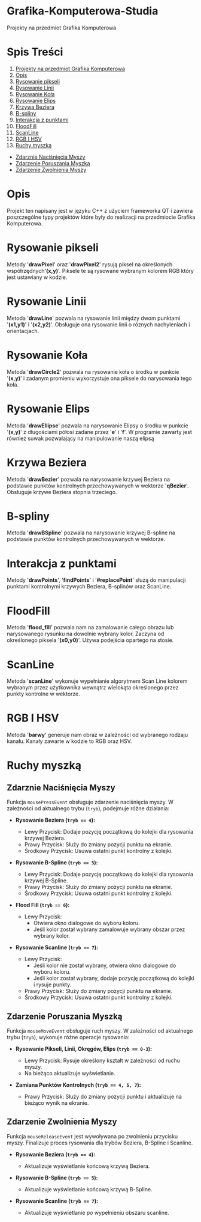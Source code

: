 # Grafika-Komputerowa-Studia
Projekty na przedmiot Grafika Komputerowa 

# Spis Treści
1. [Projekty na przedmiot Grafika Komputerowa](#grafika-komputerowa-studia)
2. [Opis](#opis)
3. [Rysowanie pikseli](#rysowanie-pikseli)
4. [Rysowanie Linii](#rysowanie-linii)
5. [Rysowanie Koła](#rysowanie-koła)
6. [Rysowanie Elips](#rysowanie-elips)
7. [Krzywa Beziera](#krzywa-beziera)
8. [B-spliny](#b-spliny)
9. [Interakcja z punktami](#interakcja-z-punktami)
10. [FloodFill](#floodfill)
11. [ScanLine](#scanline)
12. [RGB I HSV](#rgb-i-hsv)
13. [Ruchy myszką](#ruchy-myszką)
   - [Zdarznie Naciśnięcia Myszy](#zdarznie-naciśnięcia-myszy)
   - [Zdarzenie Poruszania Myszką](#zdarzenie-poruszania-myszką)
   - [Zdarzenie Zwolnienia Myszy](#zdarzenie-zwolnienia-myszy)


# Opis
Projekt ten napisany jest w języku C++ z użyciem frameworka QT i zawiera poszczególne 
typy projektów które były do realizacji na przedmiocie Grafika Komputerowa.

# Rysowanie pikseli
Metody '**drawPixel**' oraz '**drawPixel2**' rysują piksel na określonych współrzędnych'**(x,y)**'.
Piksele te są rysowane wybranym kolorem RGB który jest ustawiany w kodzie.

# Rysowanie Linii
Metoda '**drawLine**' pozwala na rysowanie linii między dwom punktami '**(x1,y1)**' i '**(x2,y2)**'.
Obsługuje ona rysowanie linii o róznych nachyleniach i orientacjach.

# Rysowanie Koła
Metoda '**drawCircle2**' pozwala na rysowanie koła o środku w punkcie '**(x,y)**' i zadanym promieniu
wykorzystuje ona piksele do narysowania tego koła.

# Rysowanie Elips
Metoda '**drawEllipse**' pozwala na narysowanie Elipsy o środku w punkcie '**(x,y)**' z długościami półosi zadane przez '**e**' i '**f**'. W programie zawarty jest również suwak pozwalający na manipulowanie naszą elipsą

# Krzywa Beziera
Metoda '**drawBezier**' pozwala na narysowanie krzywej Beziera na podstawie punktów kontrolnych przechowywanych w wektorze '**qBezier**'. Obsługuje krzywe Beziera stopnia trzeciego.

# B-spliny
Metoda '**drawBSpline**' pozwala na narysowanie krzywej B-spline na podstawie punktów kontrolnych przechowywanych w wektorze.

# Interakcja z punktami
Metody '**drawPoints**', '**findPoints**' i '**#replacePoint**' służą do manipulacji punktami kontrolnymi krzywych Beziera, B-splinów oraz ScanLine.

# FloodFill
Metoda '**flood_fill**' pozwala nam na zamalowanie całego obrazu lub narysowanego rysunku na dowolnie wybrany kolor. Zaczyna od określonego piksela '**(x0,y0)**'. Używa podejścia opartego na stosie.

# ScanLine
Metoda '**scanLine**' wykonuje wypełnianie algorytmem Scan Line kolorem wybranym przez użytkownika wewnątrz wielokąta określonego przez punkty kontrolne w wektorze.

# RGB I HSV
Metoda '**barwy**' generuje nam obraz w zależności od wybranego rodzaju kanału. Kanały zawarte w kodzie to RGB oraz HSV.

# Ruchy myszką

## Zdarznie Naciśnięcia Myszy

Funkcja `mousePressEvent` obsługuje zdarzenie naciśnięcia myszy. W zależności od aktualnego trybu (`tryb`), podejmuje różne działania:

- **Rysowanie Beziera (`tryb == 4`):**
  - Lewy Przycisk: Dodaje pozycję początkową do kolejki dla rysowania krzywej Beziera.
  - Prawy Przycisk: Służy do zmiany pozycji punktu na ekranie.
  - Środkowy Przycisk: Usuwa ostatni punkt kontrolny z kolejki.

- **Rysowanie B-Spline (`tryb == 5`):**
  - Lewy Przycisk: Dodaje pozycję początkową do kolejki dla rysowania krzywej B-Spline.
  - Prawy Przycisk: Służy do zmiany pozycji punktu na ekranie.
  - Środkowy Przycisk: Usuwa ostatni punkt kontrolny z kolejki.

- **Flood Fill (`tryb == 6`):**
  - Lewy Przycisk:
    - Otwiera okno dialogowe do wyboru koloru.
    - Jeśli kolor został wybrany zamalowuje wybrany obszar przez wybrany kolor.

- **Rysowanie Scanline (`tryb == 7`):**
  - Lewy Przycisk:
    - Jeśli kolor nie został wybrany, otwiera okno dialogowe do wyboru koloru.
    - Jeśli kolor został wybrany, dodaje pozycję początkową do kolejki i rysuje punkty.
  - Prawy Przycisk: Służy do zmiany pozycji punktu na ekranie.
  - Środkowy Przycisk: Usuwa ostatni punkt kontrolny z kolejki.

## Zdarzenie Poruszania Myszką

Funkcja `mouseMoveEvent` obsługuje ruch myszy. W zależności od aktualnego trybu (`tryb`), wykonuje różne operacje rysowania:

- **Rysowanie Pikseli, Linii, Okręgów, Elips (`tryb == 0-3`):**
  - Lewy Przycisk: Rysuje określony kształt w zależności od ruchu myszy.
  - Na bieżąco aktualizuje wyświetlanie.

- **Zamiana Punktów Kontrolnych (`tryb == 4, 5, 7`):**
  - Prawy Przycisk: Służy do zmiany pozycji punktu i aktualizuje na bieżąco wynik na ekranie.

## Zdarzenie Zwolnienia Myszy

Funkcja `mouseReleaseEvent` jest wywoływana po zwolnieniu przycisku myszy. Finalizuje proces rysowania dla trybów Beziera, B-Spline i Scanline.

- **Rysowanie Beziera (`tryb == 4`):**
  - Aktualizuje wyświetlanie końcową krzywą Beziera.

- **Rysowanie B-Spline (`tryb == 5`):**
  - Aktualizuje wyświetlanie końcową krzywą B-Spline.

- **Rysowanie Scanline (`tryb == 7`):**
  - Aktualizuje wyświetlanie po wypełnieniu obszaru scanline.



